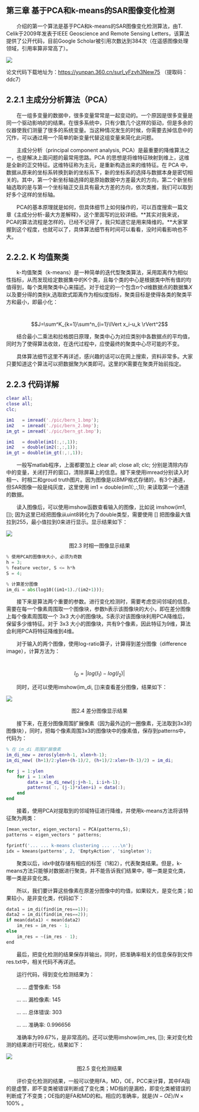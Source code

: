 ## 第三章  基于PCA和k-means的SAR图像变化检测

　　介绍的第一个算法是基于PCA和k-means的SAR图像变化检测算法，由T. Celik于2009年发表于IEEE Geoscience and Remote Sensing Letters，该算法提供了公开代码，目前Google Scholar被引用次数达到384次（在遥感图像处理领域，引用率算非常高了）。

![](http://ww1.sinaimg.cn/large/6deb72a3ly1g1yaej241qj20t904o74f.jpg)

论文代码下载地址为：https://yunpan.360.cn/surl_yFzvh3New75 （提取码：ddc7）

## 2.2.1 主成分分析算法（PCA）

　　在一组多变量的数据中，很多变量常常是一起变动的。一个原因是很多变量是同一个驱动影响的的结果。在很多系统中，只有少数几个这样的驱动，但是多余的仪器使我们测量了很多的系统变量。当这种情况发生的时候，你需要去掉信息中的冗作，可以通过用一个简单的新变量代替这组变量来简化此问题。

　　主成分分析（principal component analysis, PCA）是最重要的降维算法之一，也是解决上面问题的最常用思路。PCA 的思想是将维特征映射到维上，这维是全新的正交特征。这维特征称为主元，是重新构造出来的维特征。在 PCA 中，数据从原来的坐标系转换到新的坐标系下，新的坐标系的选择与数据本身是密切相关的。其中，第一个新坐标轴选择的是原始数据中方差最大的方向，第二个新坐标轴选取的是与第一个坐标轴正交且具有最大方差的方向，依次类推，我们可以取到好多个这样的坐标轴。

　　PCA的基本原理就是如何，但具体细节上如何操作的，可以百度搜索一篇文章《主成分分析-最大方差解释》，这个里面写的比较详细。**其实对我来说，PCA的算法流程是怎样的，已经不记得了，我只知道它是用来降维的。**大家掌握到这个程度，也就可以了，具体算法细节有时间可以看看，没时间看影响也不大。

## 2.2.2. K 均值聚类

　　k-均值聚类（k-means）是一种简单的迭代型聚类算法，采用距离作为相似性指标，从而发现给定数据集中的K个类，且每个类的中心是根据类中所有值的均值得到，每个类用聚类中心来描述。对于给定的一个包含$n​$个$d​$维数据点的数据集$X​$以及要分得的类别$k​$,选取欧式距离作为相似度指标，聚类目标是使得各类的聚类平方和最小，即最小化：

　　$$J=\sum^K_{k=1}\sum^n_{i=1}\lVert  x_i-u_k \rVert^2$$

　　结合最小二乘法和拉格朗日原理，聚类中心为对应类别中各数据点的平均值，同时为了使得算法收敛，在迭代过程中，应使最终的聚类中心尽可能的不变。

　　具体算法细节这里不再详述，感兴趣的话可以在网上搜索，资料非常多。大家只要知道这个算法可以把数据聚为K类即可。这里的K需要在聚类开始前指定。

## 2.2.3 代码详解

```	matlab
clear all;
close all;
clc;

im1   = imread('./pic/bern_1.bmp');
im2   = imread('./pic/bern_2.bmp');
im_gt = imread('./pic/bern_gt.bmp');

im1   = double(im1(:,:,1));
im2   = double(im2(:,:,1));
im_gt = double(im_gt(:,:,1));
```

　　一般写matlab程序，上面都要加上 clear all;  close all; clc; 分别是清除内存中的变量，关闭打开的窗口，清除屏幕上的信息。接下来使用imread分别读入时相一、时相二和groud truth图片。因为图像是以BMP格式存储的，有3个通道，但SAR图像一般是纯灰度，这里使用 im1   = double(im1(:,:,1)); 来读取第一个通道的数据。

　　读入图像后，可以使用imshow函数查看输入的图像，比如说 imshow(im1, []); 因为这里已经把图像从uint8转化为了double类型，需要使用 [] 把图像最大值拉到255，最小值拉到0来进行显示。显示结果如下：

![](http://ww1.sinaimg.cn/large/6deb72a3ly1g1yighof15j20db0d9gpc.jpg)

<p align=center>图2.3 时相一图像显示结果</p>

```python
% 使用PCA的图像块大小, 必须为奇数
h = 3;
% feature vector, S <= h*h
S = 4; 

% 计算差分图像
im_di = abs(log10((im1+1)./(im2+1)));
```

　　接下来是算法两个重要的参数。进行变化检测时，需要考虑空间邻域的信息，需要在每一个像素周围取一个图像块，参数h表示该图像块的大小，即在差分图像上每个像素周围取一个 3x3 大小的图像块。S表示对该图像块利用PCA降维后，保留多少维特征。对于 3x3 大小的图像块，共有9个像素，因此特征为9维，算法会利用PCA将特征降维到4维。

　　对于输入的两个图像，使用log-ratio算子，计算得到差分图像（difference image），计算方法为：

　　$$ I_D = |log(I_1)-log(I_2)|$$

　　同时，还可以使用imshow(im_di, [])来查看差分图像，结果如下：

![](http://ww1.sinaimg.cn/large/6deb72a3ly1g1yiilpzumj20cv0d041g.jpg)

<p align=center>图2.4  差分图像显示结果</p>

　　接下来，在差分图像周围扩展像素（因为最外边的一圈像素，无法取到3x3的图像块），同时，把每个像素周围3x3的图像块中的像素值，保存到patterns中，代码为：

```matlab
% 在 im_di 周围扩展像素
im_di_new = zeros(ylen+h-1, xlen+h-1);
im_di_new( (h+1)/2:ylen+(h-1)/2, (h+1)/2:xlen+(h-1)/2) = im_di;

for j = 1:ylen
    for i = 1:xlen
        data = im_di_new(j:j+h-1, i:i+h-1);
        patterns( :, (j-1)*xlen+i) = data(:);      
    end
end
```

　　接着，使用PCA对提取到的邻域特征进行降维，并使用k-means方法将该特征聚为两类：

```python
[mean_vector, eigen_vectors] = PCA(patterns,S);
patterns = eigen_vectors * patterns;

fprintf('... ... k-means clustering ... ...\n');
idx = kmeans(patterns', 2, 'EmptyAction', 'singleton');
```

　　聚类以后，idx中就存储有相应的标签（1和2），代表聚类结果。但是，k-means方法只能够对数据进行聚类，并不能告诉我们结果中，哪一类是变化类，哪一类是非变化类。

　　所以，我们要计算这些像素在原差分图像中的均值，如果较大，是变化类；如果较小，是非变化类，代码如下：

```python
data1 = im_di(find(im_res==1));
data2 = im_di(find(im_res==2));
if mean(data1) < mean(data2)
    im_res = im_res - 1;
else
    im_res = ~(im_res - 1);
end
```

　　最后，把变化检测的结果保存并输出，同时，把准确率相关的信息保存到文件res.txt中，相关代码不再详述。

　　运行代码，得到变化检测结果为：

　　... ... 虚警像素: 158 

　　... ... 漏检像素: 145 

　　... ... 总体错误: 303 

　　... ... 准确率:   0.996656 

　　准确率为99.67%，是非常高的。还可以使用imshow(im_res, []); 来对变化检测的结果进行可视化，结果如下：

![](http://ww1.sinaimg.cn/large/6deb72a3ly1g1yijpl23cj20ct0d2aa4.jpg)

<p align=center>图2.5 变化检测结果</p>

　　评价变化检测的结果，一般可以使用FA，MD，OE，PCC来计算，其中FA指的是虚警，即不变类被错误判断成了变化类；MD指的是漏检，即变化类被错误的判断成了不变类；OE指的是FA和MD的和。相应的准确率，就是$(N-OE)/N \times100\%$ 。










